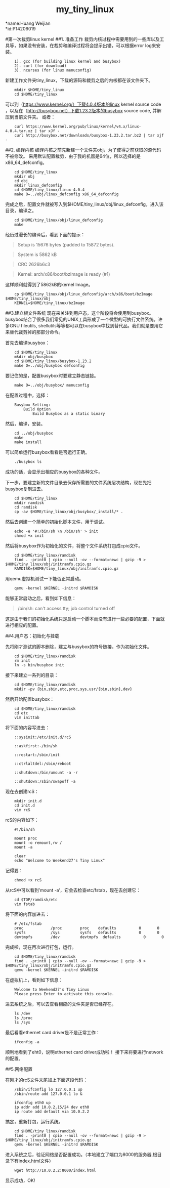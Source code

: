 # <center>my_tiny_linux</center>
*name:Huang Weijian     
*id:P14206019

#第一次裁剪linux kernel
##1. 准备工作
裁剪内核过程中需要用到的一些库以及工具等，如果没有安装，在裁剪和编译过程将会提示出错，可以根据error log来安装。

        1). gcc (for building linux kernel and busybox)
        2). curl (for download)
        3). ncurses (for linux menuconfig)
        
新建工作文件夹tiny_linux，下载的源码和裁剪之后的内核都在该文件夹下。

        mkdir $HOME/tiny_linux
        cd $HOME/tiny_linux
        
可以到（https://www.kernel.org/）下载4.0.4版本的linux kernel source code ，以及在（http://busybox.net）下载1.23.2版本的busybox source code, 并解压到当前文件夹。
或者：

        curl https://www.kernel.org/pub/linux/kernel/v4.x/linux-4.0.4.tar.xz | tar xJf -    
        curl http://busybox.net/downloads/busybox-1.23.2.tar.bz2 | tar xjf -
         
##2. 编译内核
编译内核之前先新建一个文件夹obj，为了使得之前获取的源代码不被修改。
采用默认配置裁剪，由于我的机器是64位，所以选择的是x86_64_defconfig。

        cd $HOME/tiny_linux
        mkdir obj
        cd obj
        mkdir linux_defconfig
        cd $HOME/tiny_linux/linux-4.0.4
        make O=../obj/linux_defconfig x86_64_defconfig
        
完成之后，配置文件就被写入到$HOME/tiny_linux/obj/linux_defconfig，进入该目录，编译之。

        cd $HOME/tiny_linux/obj/linux_defconfig
        make
       
经历过漫长的编译后，看到下面的提示：

> Setup is 15676 bytes (padded to 15872 bytes). 

> System is 5862 kB

> CRC 2626b6c3

> Kernel: arch/x86/boot/bzImage is ready  (#1)

这样顺利就得到了5862kB的kernel Image。

        cp $HOME/tiny_linux/obj/linux_defconfig/arch/x86/boot/bzImage $HOME/tiny_linux/obj
        KERNEL=$HOME/tiny_linux/bzImage

##3.建立根文件系统
现在来关注到用户态，这个阶段将会使用到busybox。busybox结合了很多我们常见的UNIX工具形成了一个微型的可执行文件系统。许多GNU fileutils, shellutils等等都可以在busybox中找到替代品。我们就是要用它来替代裁剪掉的那部分命令。

首先去编译busybox：

        cd $HOME/tiny_linux
        mkdir obj/busybox
        cd $HOME/tiny_linux/busybox-1.23.2
        make O=../obj/busybox defconfig
        
要记住的是，配置busybox时要建立静态链接。
        
        make O=../obj/busybox/ menuconfig
        
在配置过程中，选择：

        Busybox Setting:
            Build Option
                Build Busybox as a static binary
        
然后，编译，安装。

        cd ../obj/busybox
        make 
        make install

可以简单运行busybox看看是否运行正确。

        ./busybox ls
        
成功的话，会显示出相应的busybox的各种文件。

下一步，要建立新的文件目录去保存所需要的文件系统层次结构，现在先把busybox复制进去。

        cd $HOME/tiny_linux
        mkdir ramdisk
        cd ramdisk
        cp -av $HOME/tiny_linux/obj/busybox/_install/* .

然后去创建一个简单的初始化脚本文件，用于调试。

        echo -e '#!/bin/sh \n /bin/sh' > init
        chmod +x init

然后将busybox作为初始化的文件，将整个文件系统打包成cpio文件。

        cd $HOME/tiny_linux/ramdisk
        find . -print0 | cpio --null -ov --format=newc | gzip -9 > $HOME/tiny_linux/obj/initramfs.cpio.gz
        RAMDISK=$HOME/tiny_linux/obj/initramfs.cpio.gz

用qemu虚拟机测试一下能否正常启动。

        qemu -kernel $KERNEL -initrd $RAMDISK

能够正常启动之后，看到如下信息：

> /bin/sh: can't access tty; job control turned off

这是由于我们的初始化系统只是启动一个脚本而没有进行一些必要的配置，下面就进行相应的配置。

##4.用户态：初始化与挂载

先将刚才测试的脚本删除，建立与busybox的符号链接，作为初始化文件。

        cd $HOME/tiny_linux/ramdisk
        rm init
        ln -s bin/busybox init
        
接下来建立一系列的目录：

        cd $HOME/tiny_linux/ramdisk
        mkdir -pv {bin,sbin,etc,proc,sys,usr/{bin,sbin},dev}
        
然后开始配置busybox：

        cd $HOME/tiny_linux/ramdisk
        cd etc
        vim inittab

将下面的内容写进去：

        ::sysinit:/etc/init.d/rcS

        ::askfirst:-/bin/sh

        ::restart:/sbin/init

        ::ctrlaltdel:/sbin/reboot

        ::shutdown:/bin/umount -a -r

        ::shutdown:/sbin/swapoff -a

现在去创建rcS：

        mkdir init.d
        cd init.d
        vim rcS

rcS的内容如下：

        #!/bin/sh

        mount proc
        mount -o remount,rw /
        mount -a

        clear                               
        echo "Welcome to Weekend27's Tiny Linux"

记得要：

        chmod +x rcS
        
从rcS中可以看到’mount -a‘，它会去检查etc/fstab，现在去创建它：

        cd $TOP/ramdisk/etc
        vim fstab

将下面的内容加进去：

        # /etc/fstab
        proc            /proc        proc    defaults          0       0
        sysfs           /sys         sysfs   defaults          0       0
        devtmpfs        /dev         devtmpfs  defaults          0       0
        
完成啦，现在再次进行打包，运行。

        cd $HOME/tiny_linux/ramdisk
        find . -print0 | cpio --null -ov --format=newc | gzip -9 > $HOME/tiny_linux/obj/initramfs.cpio.gz
        qemu -kernel $KERNEL -initrd $RAMDISK

在虚拟机上，看到如下信息：

        Welcome to Weekend27's Tiny Linux
        Please press Enter to activate this console.
        
进去系统之后，可以去查看相应的文件夹是否已经存在。

        ls /dev
        ls /proc
        ls /sys
    
最后看看ethernet card driver是不是正常工作：

        ifconfig -a
        
顺利地看到了eht0，说明ethernet card driver成功啦！
接下来将要进行network的配置。

##5.网络配置

在刚才的rcS文件末尾加上下面这段代码：

        /sbin/ifconfig lo 127.0.0.1 up
        /sbin/route add 127.0.0.1 lo &

        ifconfig eth0 up
        ip addr add 10.0.2.15/24 dev eth0
        ip route add default via 10.0.2.2

搞定，重新打包，运行系统。

        cd $HOME/tiny_linux/ramdisk
        find . -print0 | cpio --null -ov --format=newc | gzip -9 > $HOME/tiny_linux/obj/initramfs.cpio.gz
        qemu -kernel $KERNEL -initrd $RAMDISK
        
进入系统之后，验证网络是否配置成功。（本地建立了端口为8000的服务器,根目录下有index.html文件）

        wget http://10.0.2.2:8000/index.html
        
显示成功，OK!






